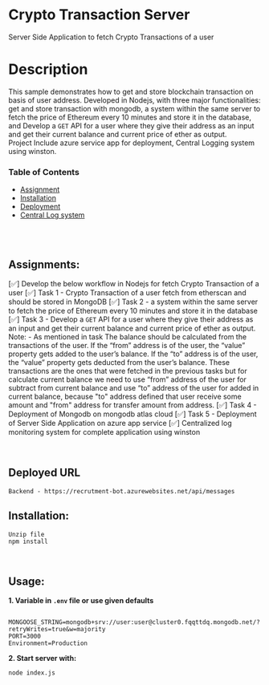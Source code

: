 # Crypto Transaction Server
 Server Side Application to fetch Crypto Transactions of a user

# Description

This sample demonstrates how to get and store blockchain transaction on basis of user address. Developed in Nodejs, with three major functionalities: get and store transaction with mongodb, a system within the same server to fetch the price of Ethereum every 10 minutes and store it in the database, and Develop a `GET` API for a user where they give their address as an input and get their current balance and current price of ether as output.     
Project Include azure service app for deployment, Central Logging system using winston.
</br>

### Table of Contents
* [Assignment](#assignments)
* [Installation](#installation) 
* [Deployment](#deployment) 
* [Central Log system](#logs) 
</br>
</br> 

## Assignments: <i id="assignments"></i>

[✅] Develop the below workflow in Nodejs for fetch Crypto Transaction of a user
[✅] Task 1 - Crypto Transaction of a user fetch from etherscan and should be stored in MongoDB
[✅] Task 2 - a system within the same server to fetch the price of Ethereum every 10 minutes and store it in the database
[✅] Task 3 - Develop a `GET` API for a user where they give their address as an input and get their current balance and current price of ether as output.
Note: - As mentioned in task The balance should be calculated from the transactions of the user. If the “from” address is of the user, the “value” property gets added to the user’s balance. If the “to” address is of the user, the “value” property gets deducted from the user’s balance. These transactions are the ones that were fetched in the previous tasks but for calculate current balance we need to use “from” address of the user for subtract from current balance and use “to” address of the user for added in current balance, because "to" address defined that user receive some amount and "from" address for transfer amount from address.
[✅] Task 4 - Deployment of Mongodb on mongodb atlas cloud 
[✅] Task 5 - Deployment of Server Side Application on azure app service 
[✅] Centralized log monitoring system for complete application using winston 


</br>

## Deployed URL
``` 
Backend - https://recrutment-bot.azurewebsites.net/api/messages
```

## Installation: <i id="installation"></i> 
```
Unzip file
npm install
```
</br>

## Usage: <i id="usage"></i> 
<b>1. Variable in `.env` file or use given defaults</b>
```
 MONGOOSE_STRING=mongodb+srv://user:user@cluster0.fqqttdq.mongodb.net/?retryWrites=true&w=majority
PORT=3000
Environment=Production
```

<b>2. Start server with:</b>
```
node index.js
```

